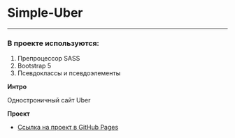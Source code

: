 # Simple-Uber
***
### В проекте используются:
1. Препроцессор SASS
2. Bootstrap 5
3. Псевдоклассы и псевдоэлементы

**Интро**

Одностроничный сайт Uber

**Проект**

* [Ссылка на проект в GitHub Pages](https://grantoom.github.io/Simple-Uber/)
